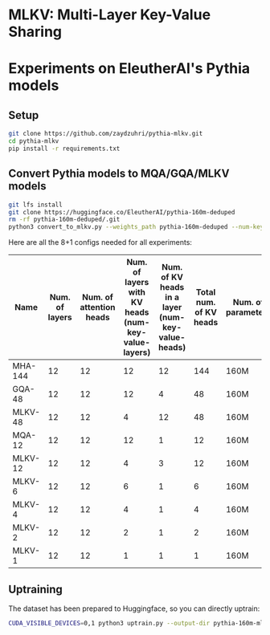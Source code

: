 # MLKV: Multi-Layer Key-Value Sharing
# Experiments on EleutherAI's Pythia models

## Setup

```bash
git clone https://github.com/zaydzuhri/pythia-mlkv.git
cd pythia-mlkv
pip install -r requirements.txt
```

## Convert Pythia models to MQA/GQA/MLKV models

```bash
git lfs install
git clone https://huggingface.co/EleutherAI/pythia-160m-deduped
rm -rf pythia-160m-deduped/.git
python3 convert_to_mlkv.py --weights_path pythia-160m-deduped --num-key-value-layers 6 --num-key-value-heads 1
```

Here are all the 8+1 configs needed for all experiments:

| **Name** | **Num. of layers** | **Num. of attention heads** | **Num. of layers with KV heads (num-key-value-layers)** | **Num. of KV heads in a layer (num-key-value-heads)** | **Total num. of KV heads** | **Num. of parameters** |
|----------|--------------------|-----------------------------|----------------------------------|---------------------------------|---------------------------|------------------------|
| MHA-144  | 12                 | 12                          | 12                               | 12                              | 144                       | 160M                   |
| GQA-48   | 12                 | 12                          | 12                               | 4                               | 48                        | 160M                   |
| MLKV-48  | 12                 | 12                          | 4                                | 12                              | 48                        | 160M                   |
| MQA-12   | 12                 | 12                          | 12                               | 1                               | 12                        | 160M                   |
| MLKV-12  | 12                 | 12                          | 4                                | 3                               | 12                        | 160M                   |
| MLKV-6   | 12                 | 12                          | 6                                | 1                               | 6                         | 160M                   |
| MLKV-4   | 12                 | 12                          | 4                                | 1                               | 4                         | 160M                   |
| MLKV-2   | 12                 | 12                          | 2                                | 1                               | 2                         | 160M                   |
| MLKV-1   | 12                 | 12                          | 1                                | 1                               | 1                         | 160M                   |

## Uptraining

The dataset has been prepared to Huggingface, so you can directly uptrain:

```bash
CUDA_VISIBLE_DEVICES=0,1 python3 uptrain.py --output-dir pythia-160m-mlkv-6-b12-g2-v1 --model pythia-160m-deduped_mlkv_6_1 --batch-size 12 --gradient-accumulate-every 1 --learning-rate 6e-4 --warmup-ratio 0.2  --wandb pythia-160m-mlkv-6-b12-g2-v1
```
